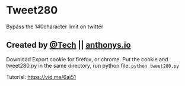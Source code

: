 # Tweet280
Bypass the 140character limit on twitter

Created by [@Tech](https://twitter.com/Tech) || [anthonys.io](http://anthonys.io)
----------------
Download Export cookie for firefox, or chrome.
Put the cookie and tweet280.py in the same directory, run python file:
  `python tweet280.py`

Tutorial: https://vid.me/6ai51
